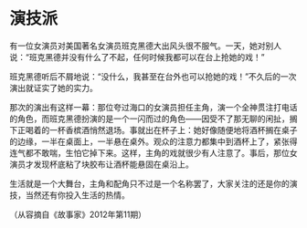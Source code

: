 # 演技派

有一位女演员对美国著名女演员班克黑德大出风头很不服气。一天，她对别人说：“班克黑德并没有什么了不起，任何时候我都可以在台上抢她的戏！”

班克黑德听后不屑地说：“没什么，我甚至在台外也可以抢她的戏！”不久后的一次演出就证实了她的实力。

那次的演出有这样一幕：那位夸过海口的女演员担任主角，演一个全神贯注打电话的角色，而班克黑德扮演的是一个一闪而过的角色——因受不了那无聊的闲扯，搁下正喝着的一杯香槟酒悄然退场。事就出在杯子上：她好像随便地将酒杯搁在桌子的边缘，一半在桌面上，一半悬在桌外。观众的注意力都集中到酒杯上了，紧张得连气都不敢喘，生怕它掉下来。这样，主角的戏就很少有人注意了。事后，那位女演员才发现杯底粘了块胶布让酒杯能悬固在桌沿上。

生活就是一个大舞台，主角和配角只不过是一个名称罢了，大家关注的还是你的演技，当然还有你投入生活的热情。

（从容摘自《故事家》2012年第11期）